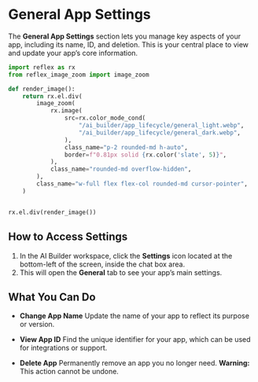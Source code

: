# General App Settings

The **General App Settings** section lets you manage key aspects of your app, including its name, ID, and deletion. This is your central place to view and update your app’s core information.


```python exec
import reflex as rx
from reflex_image_zoom import image_zoom

def render_image():
    return rx.el.div(
        image_zoom(
            rx.image(
                src=rx.color_mode_cond(
                    "/ai_builder/app_lifecycle/general_light.webp",
                    "/ai_builder/app_lifecycle/general_dark.webp",
                ),
                class_name="p-2 rounded-md h-auto",
                border=f"0.81px solid {rx.color('slate', 5)}",
            ),
            class_name="rounded-md overflow-hidden",
        ),
        class_name="w-full flex flex-col rounded-md cursor-pointer",
    )
```

```python eval

rx.el.div(render_image())

```


## How to Access Settings

1. In the AI Builder workspace, click the **Settings** icon located at the bottom-left of the screen, inside the chat box area.
2. This will open the **General** tab to see your app’s main settings.

## What You Can Do

- **Change App Name**
  Update the name of your app to reflect its purpose or version.

- **View App ID**
  Find the unique identifier for your app, which can be used for integrations or support.

- **Delete App**
  Permanently remove an app you no longer need. **Warning:** This action cannot be undone.
